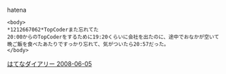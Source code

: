 
hatena

```
<body>
*1212667062*TopCoderまた忘れてた
20:00からのTopCoderをするために19:20くらいに会社を出たのに、途中でおなかが空いて晩ご飯を食べたあたりですっかり忘れて、気がついたら20:57だった。
</body>
```


[はてなダイアリー 2008-06-05](https://nishiohirokazu.hatenadiary.org/archive/2008/06/05)